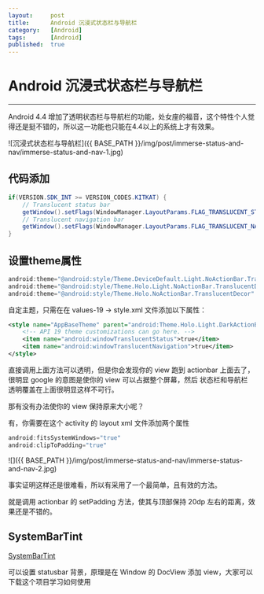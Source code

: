 ```yaml
---
layout:		post
title:		Android 沉浸式状态栏与导航栏
category:	[Android]
tags:		[Android]
published:	true
---
```

# Android 沉浸式状态栏与导航栏
---

Android 4.4 增加了透明状态栏与导航栏的功能，处女座的福音，这个特性个人觉得还是挺不错的，所以这一功能也只能在4.4以上的系统上才有效果。

![沉浸式状态栏与导航栏]({{ BASE_PATH }}/img/post/immerse-status-and-nav/immerse-status-and-nav-1.jpg)


<!--break-->


## 代码添加
```java
if(VERSION.SDK_INT >= VERSION_CODES.KITKAT) {
	// Translucent status bar
	getWindow().setFlags(WindowManager.LayoutParams.FLAG_TRANSLUCENT_STATUS, WindowManager.LayoutParams.FLAG_TRANSLUCENT_STATUS);
	// Translucent navigation bar
	getWindow().setFlags(WindowManager.LayoutParams.FLAG_TRANSLUCENT_NAVIGATION, WindowManager.LayoutParams.FLAG_TRANSLUCENT_NAVIGATION);
}
```

## 设置theme属性
```java
android:theme="@android:style/Theme.DeviceDefault.Light.NoActionBar.TranslucentDecor"
android:theme="@android:style/Theme.Holo.Light.NoActionBar.TranslucentDecor"
android:theme="@android:style/Theme.Holo.NoActionBar.TranslucentDecor"
```

自定主题，只需在在 values-19 -> style.xml 文件添加以下属性：

```xml
<style name="AppBaseTheme" parent="android:Theme.Holo.Light.DarkActionBar">
	<!-- API 19 theme customizations can go here. -->
	<item name="android:windowTranslucentStatus">true</item>
	<item name="android:windowTranslucentNavigation">true</item>
</style>
```

直接调用上面方法可以透明，但是你会发现你的 view 跑到 actionbar 上面去了，很明显 google 的意图是使你的 view 可以占据整个屏幕，然后 状态栏和导航栏 透明覆盖在上面很明显这样不可行。

那有没有办法使你的 view 保持原来大小呢？

有，你需要在这个 activity 的 layout xml 文件添加两个属性

```java
android:fitsSystemWindows="true"
android:clipToPadding="true"
```

![]({{ BASE_PATH }}/img/post/immerse-status-and-nav/immerse-status-and-nav-2.jpg)

事实证明这样还是很难看，所以有采用了一个最简单，且有效的方法。

就是调用 actionbar 的 setPadding 方法，使其与顶部保持 20dp 左右的距离，效果还是不错的。


## SystemBarTint

[SystemBarTint](https://github.com/jgilfelt/SystemBarTint)

可以设置 statusbar 背景，原理是在 Window 的 DocView 添加 view，大家可以下载这个项目学习如何使用

